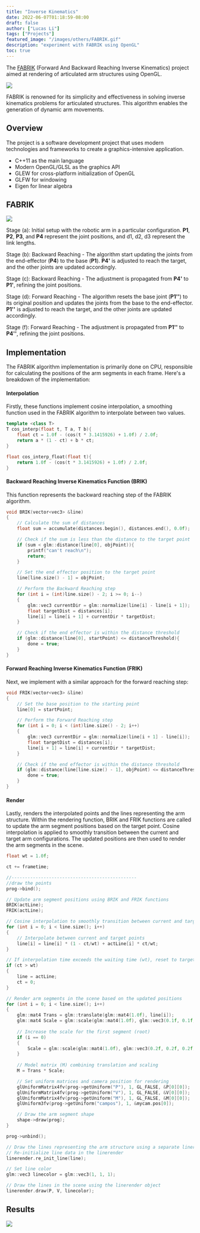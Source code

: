```yaml
---
title: "Inverse Kinematics"
date: 2022-06-07T01:18:59-08:00
draft: false
author: ["Lucas Li"]
tags: ["Projects"]
featured_image: "/images/others/FABRIK.gif"
description: "experiment with FABRIK using OpenGL"
toc: true
---
```


The [FABRIK](https://github.com/GelzoneXUnsas/FABRIK) (Forward And Backward Reaching Inverse Kinematics) project aimed at rendering of articulated arm structures using OpenGL.<!--more-->

![](/images/others/FABRIK.gif)

FABRIK is renowned for its simplicity and effectiveness in solving inverse kinematics problems for articulated structures. This algorithm enables the generation of dynamic arm movements.

## Overview

The project is a software development project that uses modern technologies and frameworks to create a graphics-intensive application.

- C++11 as the main language
- Modern OpenGL/GLSL as the graphics API
- GLEW for cross-platform initialization of OpenGL
- GLFW for windowing
- Eigen for linear algebra

## FABRIK
![](https://www.researchgate.net/profile/Minh-Man-Nguyen-2/publication/316945552/figure/fig11/AS:614364419739651@1523487300115/FABRIK-algorithm-with-forward-and-backward-procedures.png)

Stage (a): Initial setup with the robotic arm in a particular configuration. **P1**, **P2**, **P3**, and **P4** represent the joint positions, and d1, d2, d3 represent the link lengths.

Stage (b): Backward Reaching - The algorithm start updating the joints from the end-effector (**P4**) to the base (**P1**). **P4'** is adjusted to reach the target, and the other joints are updated accordingly.

Stage (c): Backward Reaching - The adjustment is propagated from **P4'** to **P1'**, refining the joint positions.

Stage (d): Forward Reaching - The algorithm resets the base joint (**P1''**) to its original position and updates the joints from the base to the end-effector. **P1''** is adjusted to reach the target, and the other joints are updated accordingly.

Stage (f): Forward Reaching - The adjustment is propagated from **P1''** to **P4''**, refining the joint positions.

## Implementation

The FABRIK algorithm implementation is primarily done on CPU, responsible for calculating the positions of the arm segments in each frame. Here's a breakdown of the implementation:

#### Interpolation

Firstly, these functions implement cosine interpolation, a smoothing function used in the FABRIK algorithm to interpolate between two values.

```c++
template <class T>
T cos_interp(float t, T a, T b){
    float ct = 1.0f - (cos(t * 3.1415926) + 1.0f) / 2.0f;
    return a * (1 - ct) + b * ct;
}

float cos_interp_float(float t){
    return 1.0f - (cos(t * 3.1415926) + 1.0f) / 2.0f;
}
```

#### Backward Reaching Inverse Kinematics Function (BRIK)

This function represents the backward reaching step of the FABRIK algorithm.

```c++
void BRIK(vector<vec3> &line)
{
    // Calculate the sum of distances
    float sum = accumulate(distances.begin(), distances.end(), 0.0f);

    // Check if the sum is less than the distance to the target point
    if (sum < glm::distance(line[0], objPoint)){
        printf("can't reach\n");
        return;
    }

    // Set the end effector position to the target point
    line[line.size() - 1] = objPoint;

    // Perform the Backward Reaching step
    for (int i = (int)line.size() - 2; i >= 0; i--)
    {
        glm::vec3 currentDir = glm::normalize(line[i] - line[i + 1]);
        float targetDist = distances[i];
        line[i] = line[i + 1] + currentDir * targetDist;
    }

    // Check if the end effector is within the distance threshold
    if (glm::distance(line[0], startPoint) <= distanceThreshold){
        done = true;
    }
}
```

#### Forward Reaching Inverse Kinematics Function (FRIK)

Next, we implement with a similar approach for the forward reaching step:

```c++
void FRIK(vector<vec3> &line)
{
    // Set the base position to the starting point
    line[0] = startPoint;

    // Perform the Forward Reaching step
    for (int i = 0; i < (int)line.size() - 2; i++)
    {
        glm::vec3 currentDir = glm::normalize(line[i + 1] - line[i]);
        float targetDist = distances[i];
        line[i + 1] = line[i] + currentDir * targetDist;
    }

    // Check if the end effector is within the distance threshold
    if (glm::distance(line[line.size() - 1], objPoint) <= distanceThreshold){
        done = true;
    }
}
```

#### Render
Lastly, renders the interpolated points and the lines representing the arm structure. Within the rendering function, BRIK and FRIK functions are called to update the arm segment positions based on the target point. Cosine interpolation is applied to smoothly transition between the current and target arm configurations. The updated positions are then used to render the arm segments in the scene.

```c++
float wt = 1.0f;

ct += frametime;

//-----------------------------------------------
//draw the points
prog->bind();

// Update arm segment positions using BRIK and FRIK functions
BRIK(actLine);
FRIK(actLine);

// Cosine interpolation to smoothly transition between current and target arm configurations
for (int i = 0; i < line.size(); i++)
{
    // Interpolate between current and target points
    line[i] = line[i] * (1 - ct/wt) + actLine[i] * ct/wt;
}

// If interpolation time exceeds the waiting time (wt), reset to target configuration
if (ct > wt)
{
    line = actLine;
    ct = 0;
}

// Render arm segments in the scene based on the updated positions
for (int i = 0; i < line.size(); i++)
{
    glm::mat4 Trans = glm::translate(glm::mat4(1.0f), line[i]);
    glm::mat4 Scale = glm::scale(glm::mat4(1.0f), glm::vec3(0.1f, 0.1f, 0.1f));
    
    // Increase the scale for the first segment (root)
    if (i == 0)
    {
        Scale = glm::scale(glm::mat4(1.0f), glm::vec3(0.2f, 0.2f, 0.2f));
    }
    
    // Model matrix (M) combining translation and scaling
    M = Trans * Scale;

    // Set uniform matrices and camera position for rendering
    glUniformMatrix4fv(prog->getUniform("P"), 1, GL_FALSE, &P[0][0]);
    glUniformMatrix4fv(prog->getUniform("V"), 1, GL_FALSE, &V[0][0]);
    glUniformMatrix4fv(prog->getUniform("M"), 1, GL_FALSE, &M[0][0]);
    glUniform3fv(prog->getUniform("campos"), 1, &mycam.pos[0]);

    // Draw the arm segment shape
    shape->draw(prog);
}

prog->unbind();

// Draw the lines representing the arm structure using a separate linerender object
// Re-initialize line data in the linerender
linerender.re_init_line(line);

// Set line color
glm::vec3 linecolor = glm::vec3(1, 1, 1);

// Draw the lines in the scene using the linerender object
linerender.draw(P, V, linecolor);

```

## Results

![](/images/others/FABRIK.gif)

